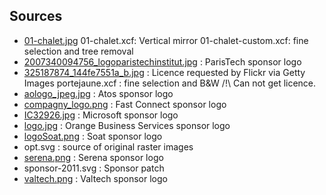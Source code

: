 ## Sources

*   [01-chalet.jpg](http://www.chaletportejaune.com/fr/galerie/01-chalet.jpg)
    01-chalet.xcf: Vertical mirror
    01-chalet-custom.xcf: fine selection and tree removal
*   [2007340094756_logoparistechinstitut.jpg](http://graduateschool.paristech.fr/Files/fck/image/2007340094756_logoparistechinstitut.jpg) : ParisTech sponsor logo
*   [325187874_144fe7551a_b.jpg](http://www.flickr.com/photos/sbprzd/325187874/) : Licence requested by Flickr via Getty Images
    portejaune.xcf : fine selection and B&W
    /!\ Can not get licence.
*   [aologo_jpeg.jpg](http://www.atosorigin.com/NR/rdonlyres/20B31FF6-C0A3-425A-829D-BC0D5FEDC7B3/0/aologo_jpeg.jpg) : Atos sponsor logo
*   [compagny_logo.png](http://fastconnect.fr/images/company_logo.png) : Fast Connect sponsor logo
*   [IC32926.jpg](http://i.msdn.microsoft.com/dynimg/IC32926.jpg) : Microsoft sponsor logo
*   [logo.jpg](http://blogs.orange-business.com/blog_test/logo.jpg) : Orange Business Services sponsor logo
*   [logoSoat.png](http://silverlight.soat.fr/HappyNet/Images/logoSoat.png) : Soat sponsor logo
*   opt.svg : source of original raster images
*   [serena.png](http://www.serena.com/images/company/logofiles/SerenaLogo-TransparentBackground.zip) : Serena sponsor logo
*   sponsor-2011.svg : Sponsor patch
*   [valtech.png](http://www.valtech.com/etc/medialib/flash.Par.7845.File.swf) : Valtech sponsor logo
